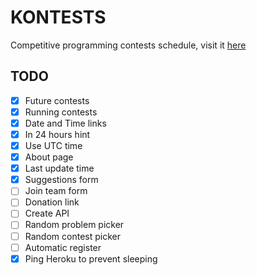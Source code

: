 # KONTESTS
Competitive programming contests schedule, visit it [here](https://kontests.net)

## TODO

- [x] Future contests
- [x] Running contests
- [x] Date and Time links
- [x] In 24 hours hint
- [x] Use UTC time
- [x] About page
- [x] Last update time
- [x] Suggestions form
- [ ] Join team form
- [ ] Donation link
- [ ] Create API
- [ ] Random problem picker
- [ ] Random contest picker
- [ ] Automatic register
- [x] Ping Heroku to prevent sleeping
